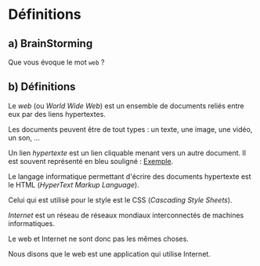# Définitions

## a) BrainStorming

Que vous évoque le mot `web` ?

## b) Définitions 

Le *web* (ou *World Wide Web*) est un ensemble de documents reliés entre eux par des liens hypertextes.

Les documents peuvent être de tout types : un texte, une image, une vidéo, un son, ...

Un lien *hypertexte* est un lien cliquable menant vers un autre document. Il est souvent représenté en bleu souligné : [Exemple](./Introduction.md).

Le langage informatique permettant d'écrire des documents hypertexte est le HTML (*HyperText Markup Language*).

Celui qui est utilisé pour le style est le CSS (*Cascading Style Sheets*).

*Internet* est un réseau de réseaux mondiaux interconnectés de machines informatiques.

Le web et Internet ne sont donc pas les mêmes choses.

Nous disons que le web est une application qui utilise Internet.